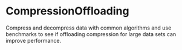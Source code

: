 # CompressionOffloading
Compress and decompress data with common algorithms and use benchmarks to see if offloading compression for large data sets can improve performance.
